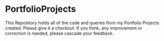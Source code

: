 # PortfolioProjects
This Repository holds all of the code and queries from my Portfolio Projects created.
Please give it a checkout. 
If you think, any improvement or correction is needed, please cascade your feedback.
